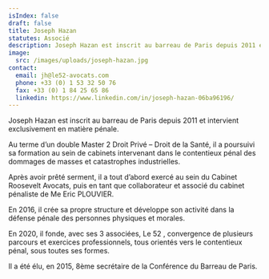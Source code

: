 ```yaml
---
isIndex: false
draft: false
title: Joseph Hazan
statutes: Associé
description: Joseph Hazan est inscrit au barreau de Paris depuis 2011 et intervient exclusivement en matière pénale.
image:
  src: /images/uploads/joseph-hazan.jpg
contact:
  email: jh@le52-avocats.com
  phone: +33 (0) 1 53 32 50 76
  fax: +33 (0) 1 84 25 65 86
  linkedin: https://www.linkedin.com/in/joseph-hazan-06ba96196/
---
```

Joseph Hazan est inscrit au barreau de Paris depuis 2011 et intervient exclusivement en matière pénale.

Au terme d’un double Master 2 Droit Privé – Droit de la Santé, il a poursuivi sa formation au sein de cabinets intervenant dans le contentieux pénal des dommages de masses et catastrophes industrielles.


Après avoir prêté serment, il a tout d’abord exercé au sein du Cabinet Roosevelt Avocats, puis en tant que collaborateur et associé du cabinet pénaliste de Me Eric PLOUVIER.

En 2016, il crée sa propre structure et développe son activité dans la défense pénale des personnes physiques et morales.

En 2020, il fonde, avec ses 3 associées, Le 52 , convergence de plusieurs parcours et exercices professionnels, tous orientés vers le contentieux pénal, sous toutes ses formes.

Il a été élu, en 2015, 8ème secrétaire de la Conférence du Barreau de Paris.
